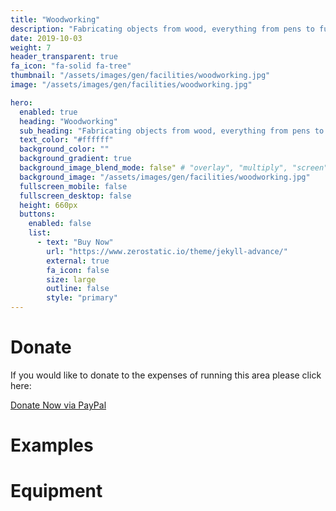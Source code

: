 ```yaml
---
title: "Woodworking"
description: "Fabricating objects from wood, everything from pens to furniture."
date: 2019-10-03
weight: 7
header_transparent: true
fa_icon: "fa-solid fa-tree"
thumbnail: "/assets/images/gen/facilities/woodworking.jpg"
image: "/assets/images/gen/facilities/woodworking.jpg"

hero:
  enabled: true
  heading: "Woodworking"
  sub_heading: "Fabricating objects from wood, everything from pens to furniture."
  text_color: "#ffffff"
  background_color: ""
  background_gradient: true
  background_image_blend_mode: false" # "overlay", "multiply", "screen"
  background_image: "/assets/images/gen/facilities/woodworking.jpg"
  fullscreen_mobile: false
  fullscreen_desktop: false
  height: 660px
  buttons:
    enabled: false
    list:
      - text: "Buy Now"
        url: "https://www.zerostatic.io/theme/jekyll-advance/"
        external: true
        fa_icon: false
        size: large
        outline: false
        style: "primary"
---
```


# Donate

If you would like to donate to the expenses of running this area please click here:

<a class="button button-dark" href="https://www.paypal.com/donate/?hosted_button_id=8ZVUR5UGQDDZ2">Donate Now via PayPal</a>


# Examples

# Equipment